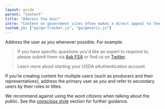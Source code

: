 ```yaml
---
layout: guide
parent: "Content"
title: "Address the User"
intro: "Content on government sites often makes a direct appeal to the public to get involved or take action."
custom_js: ["ga/ga-tracker.js", "ga/generic.js"]
---
```


Address the user as _you_ whenever possible. For example:

> If you have specific questions you'd like an expert to respond to, please submit them via [Ask FSA](http://askfsa.custhelp.com) or find us on [Twitter](https://twitter.com/usdafsa).

> Learn more about starting your USDA eAuthentication account.

If you’re creating content for multiple users (such as producers and their representatives), address the primary user as _you_ and refer to secondary users by their roles or titles.

We recommend against using the word _citizens_ when talking about the public. See the [conscious style](guides/content/conscious-style) section for further guidance.
